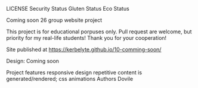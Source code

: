 LICENSE Security Status Gluten Status Eco Status

Coming soon
26 group website project

This project is for educational porpuses only. Pull request are welcome, but priority for my real-life students! Thank you for your cooperation!

Site published at https://kerbelyte.github.io/10-comming-soon/

Design: Coming soon

Project features
responsive design
repetitive content is generated/rendered;
css animations
Authors
Dovile